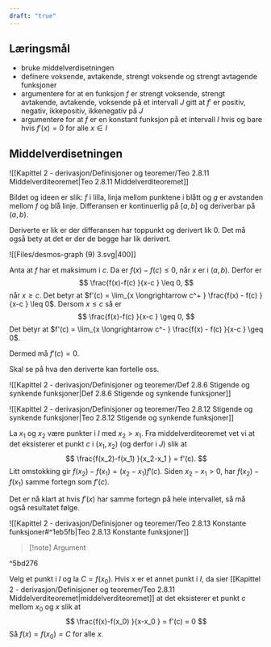 ```yaml
---
draft: "true"
---
```

## Læringsmål

- bruke middelverdisetningen
- definere voksende, avtakende, strengt voksende og strengt avtagende funksjoner
- argumentere for at en funksjon $f$ er strengt voksende, strengt avtakende, avtakende, voksende på et intervall $J$ gitt at $f'$ er positiv, negativ, ikkepositiv, ikkenegativ på $J$
- argumentere for at $f$ er en konstant funksjon på et intervall $I$ hvis og bare hvis $f'(x) = 0$ for alle $x\in I$ 


## Middelverdisetningen

![[Kapittel 2 - derivasjon/Definisjoner og teoremer/Teo 2.8.11 Middelverditeoremet|Teo 2.8.11 Middelverditeoremet]]

Bildet og ideen er slik: $f$ i lilla, linja mellom punktene i blått og $g$ er avstanden mellom $f$ og blå linje. 
Differansen er kontinuerlig på $[a,b]$ og deriverbar på $(a,b)$. 

Deriverte er lik er der differansen har toppunkt og derivert lik 0.  Det må også bety at det er der de begge har lik derivert.

![[Files/desmos-graph (9) 3.svg|400]]

Anta at $f$ har et maksimum i $c$. Da er $f(x)-f(c) \leq 0$, når $x$ er i $(a,b)$. Derfor er
$$
\frac{f(x)-f(c) }{x-c } \leq 0,
$$
når $x \ge c$. Det betyr at $f'(c) = \lim_{x \longrightarrow c^+ } \frac{f(x) - f(c) }{x-c } \leq 0$.
Dersom $x\leq c$ så er 
$$
\frac{f(x)-f(c) }{x-c } \geq 0,
$$
Det betyr at $f'(c) = \lim_{x \longrightarrow c^- } \frac{f(x) - f(c) }{x-c } \geq 0$.

Dermed må $f'(c) = 0$.



Skal se på hva den deriverte kan fortelle oss.

![[Kapittel 2 - derivasjon/Definisjoner og teoremer/Def 2.8.6 Stigende og synkende funksjoner|Def 2.8.6 Stigende og synkende funksjoner]]

![[Kapittel 2 - derivasjon/Definisjoner og teoremer/Teo 2.8.12 Stigende og synkende funksjoner|Teo 2.8.12 Stigende og synkende funksjoner]]

La $x_1$ og $x_2$ være punkter i $I$ med $x_2 > x_1$. Fra middelverditeoremet vet vi at det eksisterer et punkt $c$ i $(x_1, x_2)$ (og derfor i $J$) slik at 
$$
\frac{f(x_2)-f(x_1) }{x_2-x_1 }  = f'(c).
$$
Litt omstokking gir $f(x_2) - f(x_1) = (x_2-x_1)f'(c)$. Siden $x_2-x_1>0$, har $f(x_2)-f(x_1)$ samme fortegn som $f'(c)$. 

Det er nå klart at hvis $f'(x)$ har samme fortegn på hele intervallet, så må også resultatet følge. 





![[Kapittel 2 - derivasjon/Definisjoner og teoremer/Teo 2.8.13 Konstante funksjoner#^1eb5fb|Teo 2.8.13 Konstante funksjoner]]

> [!note] Argument 
> 

^5bd276

Velg et punkt i $I$ og la $C = f(x_0)$. Hvis $x$ er et annet punkt i $I$, da sier [[Kapittel 2 - derivasjon/Definisjoner og teoremer/Teo 2.8.11 Middelverditeoremet|middelverditeoremet]] at det eksisterer et punkt $c$ mellom $x_0$ og $x$ slik at 
$$
\frac{f(x)-f(x_0) }{x-x_0 }  = f'(c) = 0
$$
Så $f(x)=f(x_0)=C$ for alle $x$.  

